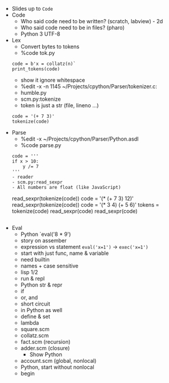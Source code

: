 - Slides up to `Code`
- Code
    - Who said code need to be written? (scratch, labview) - 2d
    - Who said code need to be in files? (pharo)
    - Python 3 UTF-8
- Lex
    - Convert bytes to tokens
    - %code tok.py
    ~~~
    code = b'x = collatz(n)`
    print_tokens(code)
    ~~~
    - show it ignore whitespace
    - %edit -x -n 1145 ~/Projects/cpython/Parser/tokenizer.c:
    - humble.py
    - scm.py:tokenize
	- token is just a str (file, lineno ...)
    ~~~
    code = '(+ 7 3)'
    tokenize(code)
    ~~~
- Parse
    - %edit -x ~/Projects/cpython/Parser/Python.asdl
    - %code parse.py
    ~~~
    code = '''
    if x > 10:
        y /= 7
    '''
    - reader
    - scm.py:read_sexpr
    - All numbers are float (like JavaScript)
    ~~~
    read_sexpr(tokenize(code))
    code = '(* (+ 7 3) 12)'
    read_sexpr(tokenize(code))
    code = '(* 3 4) (+ 5 6)'
    tokens = tokenize(code)
    read_sexpr(code)
    read_sexpr(code)
    ~~~
- Eval
    - Python `eval('8 * 9')
    - story on assember
    - expression vs statement `eval('x=1')` → `exec('x=1')`
    - start with just func, name & variable
	- need builtin
	- names + case sensitive
	- lisp 1/2
    - run & repl
	- Python str & repr
    - if
    - or, and
	- short circuit
	- in Python as well
    - define & set
    - lambda
	- square.scm
	- collatz.scm
	- fact.scm (recursion)
	- adder.scm (closure)
	    - Show Python
    - account.scm (global, nonlocal)
	- Python, start without nonlocal
    - begin
